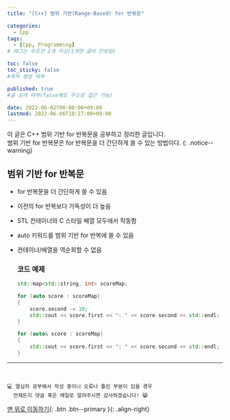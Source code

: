 ```yaml
---
title: "[C++] 범위 기반(Range-Based) for 반복문" 

categories:
  - Cpp
tags:
  - [Cpp, Programming]
# 태그는 무조건 2개 이상(1개면 글이 안보임)

toc: false
toc_sticky: false
#목차 생성 여부

published: true
#글 공개 여부(false해도 주소로 접근 가능)

date: 2022-06-02T00:00:00+09:00
lastmod: 2022-06-06T10:27:00+09:00
---
```


<!-- description : 25자에서 160자 사이 -->
이 글은 C++ 범위 기반 for 반복문을 공부하고 정리한 글입니다.<br>
범위 기반 for 반복문은 for 반복문을 더 간단하게 쓸 수 있는 방법이다.
{: .notice--warning}

## 범위 기반 for 반복문
- for 반복문을 더 간단하게 쓸 수 있음
- 이전의 for 반복보다 가독성이 더 높음
- STL 컨테이너와 C 스타일 배열 모두에서 작동함
- auto 키워드를 범위 기반 for 반복에 쓸 수 있음
- 컨테이너/배열을 역순회할 수 없음

  ### 코드 예제
  ```cpp
  std::map<std::string, int> scoreMap;

  for (auto score : scoreMap)
  {
      score.second -= 10;
      std::cout << score.first << ": " << score.second << std::endl;
  }

  for (auto& score : scoreMap)
  {
      std::cout << score.first << ": " << score.second << std::endl;
  }
  ```

***
<br>

    💻 열심히 공부해서 작성 중이니 오류나 틀린 부분이 있을 경우 
      언제든지 댓글 혹은 메일로 알려주시면 감사하겠습니다! 😸


[맨 위로 이동하기](#){: .btn .btn--primary }{: .align-right}